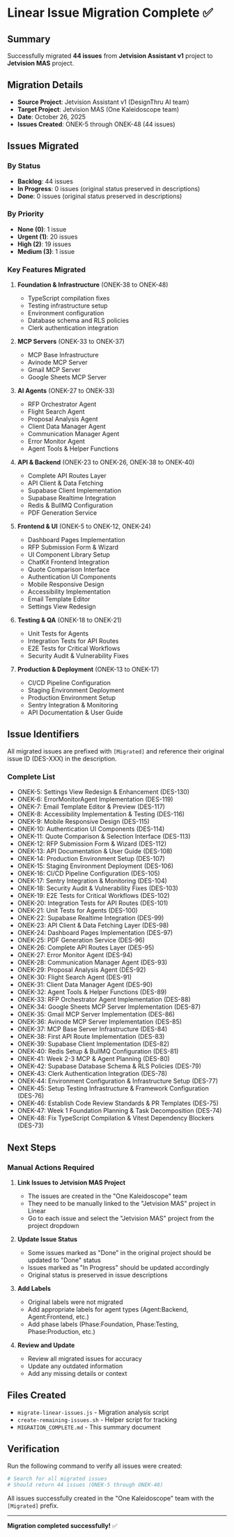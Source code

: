 # Linear Issue Migration Complete ✅

## Summary

Successfully migrated **44 issues** from **Jetvision Assistant v1** project to **Jetvision MAS** project.

## Migration Details

- **Source Project**: Jetvision Assistant v1 (DesignThru AI team)
- **Target Project**: Jetvision MAS (One Kaleidoscope team)
- **Date**: October 26, 2025
- **Issues Created**: ONEK-5 through ONEK-48 (44 issues)

## Issues Migrated

### By Status
- **Backlog**: 44 issues
- **In Progress**: 0 issues (original status preserved in descriptions)
- **Done**: 0 issues (original status preserved in descriptions)

### By Priority
- **None (0)**: 1 issue
- **Urgent (1)**: 20 issues
- **High (2)**: 19 issues
- **Medium (3)**: 1 issue

### Key Features Migrated

1. **Foundation & Infrastructure** (ONEK-38 to ONEK-48)
   - TypeScript compilation fixes
   - Testing infrastructure setup
   - Environment configuration
   - Database schema and RLS policies
   - Clerk authentication integration

2. **MCP Servers** (ONEK-33 to ONEK-37)
   - MCP Base Infrastructure
   - Avinode MCP Server
   - Gmail MCP Server
   - Google Sheets MCP Server

3. **AI Agents** (ONEK-27 to ONEK-33)
   - RFP Orchestrator Agent
   - Flight Search Agent
   - Proposal Analysis Agent
   - Client Data Manager Agent
   - Communication Manager Agent
   - Error Monitor Agent
   - Agent Tools & Helper Functions

4. **API & Backend** (ONEK-23 to ONEK-26, ONEK-38 to ONEK-40)
   - Complete API Routes Layer
   - API Client & Data Fetching
   - Supabase Client Implementation
   - Supabase Realtime Integration
   - Redis & BullMQ Configuration
   - PDF Generation Service

5. **Frontend & UI** (ONEK-5 to ONEK-12, ONEK-24)
   - Dashboard Pages Implementation
   - RFP Submission Form & Wizard
   - UI Component Library Setup
   - ChatKit Frontend Integration
   - Quote Comparison Interface
   - Authentication UI Components
   - Mobile Responsive Design
   - Accessibility Implementation
   - Email Template Editor
   - Settings View Redesign

6. **Testing & QA** (ONEK-18 to ONEK-21)
   - Unit Tests for Agents
   - Integration Tests for API Routes
   - E2E Tests for Critical Workflows
   - Security Audit & Vulnerability Fixes

7. **Production & Deployment** (ONEK-13 to ONEK-17)
   - CI/CD Pipeline Configuration
   - Staging Environment Deployment
   - Production Environment Setup
   - Sentry Integration & Monitoring
   - API Documentation & User Guide

## Issue Identifiers

All migrated issues are prefixed with `[Migrated]` and reference their original issue ID (DES-XXX) in the description.

### Complete List
- ONEK-5: Settings View Redesign & Enhancement (DES-130)
- ONEK-6: ErrorMonitorAgent Implementation (DES-119)
- ONEK-7: Email Template Editor & Preview (DES-117)
- ONEK-8: Accessibility Implementation & Testing (DES-116)
- ONEK-9: Mobile Responsive Design (DES-115)
- ONEK-10: Authentication UI Components (DES-114)
- ONEK-11: Quote Comparison & Selection Interface (DES-113)
- ONEK-12: RFP Submission Form & Wizard (DES-112)
- ONEK-13: API Documentation & User Guide (DES-108)
- ONEK-14: Production Environment Setup (DES-107)
- ONEK-15: Staging Environment Deployment (DES-106)
- ONEK-16: CI/CD Pipeline Configuration (DES-105)
- ONEK-17: Sentry Integration & Monitoring (DES-104)
- ONEK-18: Security Audit & Vulnerability Fixes (DES-103)
- ONEK-19: E2E Tests for Critical Workflows (DES-102)
- ONEK-20: Integration Tests for API Routes (DES-101)
- ONEK-21: Unit Tests for Agents (DES-100)
- ONEK-22: Supabase Realtime Integration (DES-99)
- ONEK-23: API Client & Data Fetching Layer (DES-98)
- ONEK-24: Dashboard Pages Implementation (DES-97)
- ONEK-25: PDF Generation Service (DES-96)
- ONEK-26: Complete API Routes Layer (DES-95)
- ONEK-27: Error Monitor Agent (DES-94)
- ONEK-28: Communication Manager Agent (DES-93)
- ONEK-29: Proposal Analysis Agent (DES-92)
- ONEK-30: Flight Search Agent (DES-91)
- ONEK-31: Client Data Manager Agent (DES-90)
- ONEK-32: Agent Tools & Helper Functions (DES-89)
- ONEK-33: RFP Orchestrator Agent Implementation (DES-88)
- ONEK-34: Google Sheets MCP Server Implementation (DES-87)
- ONEK-35: Gmail MCP Server Implementation (DES-86)
- ONEK-36: Avinode MCP Server Implementation (DES-85)
- ONEK-37: MCP Base Server Infrastructure (DES-84)
- ONEK-38: First API Route Implementation (DES-83)
- ONEK-39: Supabase Client Implementation (DES-82)
- ONEK-40: Redis Setup & BullMQ Configuration (DES-81)
- ONEK-41: Week 2-3 MCP & Agent Planning (DES-80)
- ONEK-42: Supabase Database Schema & RLS Policies (DES-79)
- ONEK-43: Clerk Authentication Integration (DES-78)
- ONEK-44: Environment Configuration & Infrastructure Setup (DES-77)
- ONEK-45: Setup Testing Infrastructure & Framework Configuration (DES-76)
- ONEK-46: Establish Code Review Standards & PR Templates (DES-75)
- ONEK-47: Week 1 Foundation Planning & Task Decomposition (DES-74)
- ONEK-48: Fix TypeScript Compilation & Vitest Dependency Blockers (DES-73)

## Next Steps

### Manual Actions Required

1. **Link Issues to Jetvision MAS Project**
   - The issues are created in the "One Kaleidoscope" team
   - They need to be manually linked to the "Jetvision MAS" project in Linear
   - Go to each issue and select the "Jetvision MAS" project from the project dropdown

2. **Update Issue Status**
   - Some issues marked as "Done" in the original project should be updated to "Done" status
   - Issues marked as "In Progress" should be updated accordingly
   - Original status is preserved in issue descriptions

3. **Add Labels**
   - Original labels were not migrated
   - Add appropriate labels for agent types (Agent:Backend, Agent:Frontend, etc.)
   - Add phase labels (Phase:Foundation, Phase:Testing, Phase:Production, etc.)

4. **Review and Update**
   - Review all migrated issues for accuracy
   - Update any outdated information
   - Add any missing details or context

## Files Created

- `migrate-linear-issues.js` - Migration analysis script
- `create-remaining-issues.sh` - Helper script for tracking
- `MIGRATION_COMPLETE.md` - This summary document

## Verification

Run the following command to verify all issues were created:

```bash
# Search for all migrated issues
# Should return 44 issues (ONEK-5 through ONEK-48)
```

All issues successfully created in the "One Kaleidoscope" team with the `[Migrated]` prefix.

---

**Migration completed successfully!** ✅
